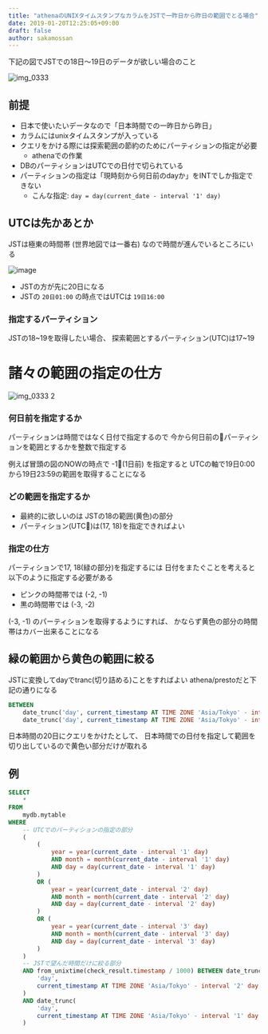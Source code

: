 ```yaml
---
title: "athenaのUNIXタイムスタンプなカラムをJSTで一昨日から昨日の範囲でとる場合"
date: 2019-01-20T12:25:05+09:00
draft: false
author: sakamossan
---
```


下記の図でJSTでの18日〜19日のデータが欲しい場合のこと

![img_0333](https://user-images.githubusercontent.com/5309672/51434631-ce231580-1ca8-11e9-88ba-886d6df79bbd.png)


## 前提

- 日本で使いたいデータなので「日本時間での一昨日から昨日」
- カラムにはunixタイムスタンプが入っている
- クエリをかける際には探索範囲の節約のためにパーティションの指定が必要
    - athenaでの作業
- DBのパーティションはUTCでの日付で切られている
- パーティションの指定は「現時刻から何日前のdayか」をINTでしか指定できない
    - こんな指定: `day = day(current_date - interval '1' day)`

## UTCは先かあとか

JSTは極東の時間帯 (世界地図では一番右) なので時間が進んでいるところにいる

![image](https://user-images.githubusercontent.com/5309672/51434644-6d480d00-1ca9-11e9-9172-7a367d9c7880.png)

- JSTの方が先に20日になる
- JSTの `20日01:00` の時点ではUTCは `19日16:00`


### 指定するパーティション

JSTの18~19を取得したい場合、
探索範囲とするパーティション(UTC)は17~19


# 諸々の範囲の指定の仕方

![img_0333 2](https://user-images.githubusercontent.com/5309672/51434858-b13d1100-1cad-11e9-9ce9-e12ef28af200.png)


### 何日前を指定するか

パーティションは時間ではなく日付で指定するので
今から何日前のパーティションを範囲とするかを整数で指定する

例えば冒頭の図のNOWの時点で -1(1日前) を指定すると
UTCの軸で19日0:00から19日23:59の範囲を取得することになる


### どの範囲を指定するか

- 最終的に欲しいのは JSTの18の範囲(黄色)の部分
- パーティション(UTC)は(17, 18)を指定できればよい


### 指定の仕方

パーティションで17, 18(緑の部分)を指定するには
日付をまたぐことを考えると以下のように指定する必要がある

- ピンクの時間帯では (-2, -1)
- 黒の時間帯では (-3, -2)

(-3, -1) のパーティションを取得するようにすれば、
かならず黄色の部分の時間帯はカバー出来ることになる


## 緑の範囲から黄色の範囲に絞る

JSTに変換してdayでtranc(切り詰める)ことをすればよい
athena/prestoだと下記の通りになる

```sql
BETWEEN
    date_trunc('day', current_timestamp AT TIME ZONE 'Asia/Tokyo' - interval '1' day) AND
    date_trunc('day', current_timestamp AT TIME ZONE 'Asia/Tokyo' - interval '2' day)
```

日本時間の20日にクエリをかけたとして、
日本時間での日付を指定して範囲を切り出しているので黄色い部分だけが取れる

## 例

```sql
SELECT
    *
FROM
    mydb.mytable
WHERE
    -- UTCでのパーティションの指定の部分
    (
        (
            year = year(current_date - interval '1' day)
            AND month = month(current_date - interval '1' day)
            AND day = day(current_date - interval '1' day)
        )
        OR (
            year = year(current_date - interval '2' day)
            AND month = month(current_date - interval '2' day)
            AND day = day(current_date - interval '2' day)
        )
        OR (
            year = year(current_date - interval '3' day)
            AND month = month(current_date - interval '3' day)
            AND day = day(current_date - interval '3' day)
        )
    )
    -- JSTで望んだ時間だけに絞る部分
    AND from_unixtime(check_result.timestamp / 1000) BETWEEN date_trunc(
        'day',
        current_timestamp AT TIME ZONE 'Asia/Tokyo' - interval '2' day
    )
    AND date_trunc(
        'day',
        current_timestamp AT TIME ZONE 'Asia/Tokyo' - interval '1' day
    )
```
